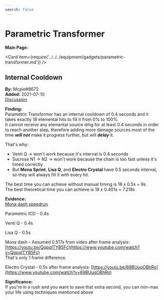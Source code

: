 ```yaml
---
search: false
---
```


# Parametric Transformer

**Main Page:**

<Card item={require('../../../equipment/gadgets/parametric-transformer.md')} />

## Internal Cooldown

**By:** Mcpie#8672  
**Added:** 2021-07-10  
[Discussion](https://tickets.deeznuts.moe/ticket-archive/attachments_859763876592877578_862607271769669652_transcript-parametric-transformer-speedrun.html)

**Finding:**  
Parametric Transformer has an internal cooldown of 0.4 seconds and it takes exactly 18 elemental hits to fill it from 0% to 100%.  
It cannot receive any elemental source dmg for at least 0.4 seconds in order to reach another step, therefore adding more damage sources most of the time ***will not*** make it progress further, but will ***delay*** it.

That's why:  
* Venti Q -> won't work because it's interval is 0.4 seconds  
* Sucrose N1 -> N2 -> won't work because the chain is too fast unless it's timed correctly  
* But **Mona Sprint**, **Lisa Q**, and **Electro Crystal** have 0.5 seconds interval, so they will always fill it with every hit.

The best time you can achieve without manual timing is 18 x 0.5s = 9s  
The best theoretical time you can achieve is 18 x 0.401s = 7.218s  

**Evidence:**  
[Mona dash speedrun](https://youtu.be/7ed8Xd8HX24)

Parametric ICD - 0.4s

Venti Q - 0.4s

Lisa Q - 0.5s

Mona dash - Assumed 0.517s from video after frame analysis: [https://youtu.be/QqpqITYB5Fc](https://www.youtube.com/watch?v=QqpqITYB5Fc)  
That's only 1 frame difference.

Electro Crystal - 0.5s after frame analysis: [https://youtu.be/69BUuqOBhRo](https://www.youtube.com/watch?v=69BUuqOBhRo)

**Significance:**  
If you're in a rush and you want to save that extra second, you can min-max your life using techniques mentioned above


